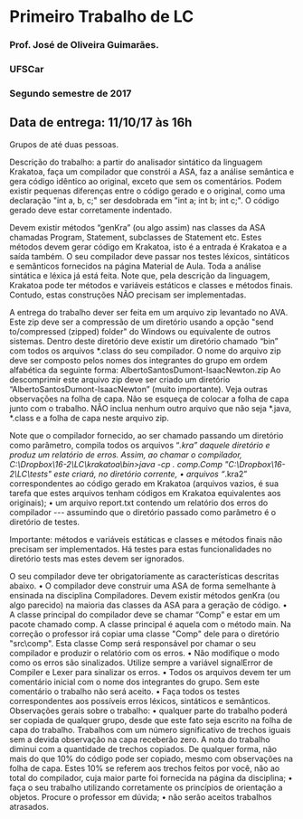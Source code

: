 # Primeiro Trabalho de LC

### Prof. José de Oliveira Guimarães.
### UFSCar
### Segundo semestre de 2017

## Data de entrega: 11/10/17 às 16h

Grupos de até duas pessoas.

Descrição do trabalho: a partir do analisador sintático da linguagem Krakatoa, faça um compilador que constrói a ASA, faz a análise semântica e gera código idêntico ao original, exceto que sem os comentários. Podem existir pequenas diferenças entre o código gerado e o original, como uma declaração "int a, b, c;" ser desdobrada em "int a; int b; int c;". O código gerado deve estar corretamente indentado.

Devem existir métodos “genKra” (ou algo assim) nas classes da ASA chamadas Program, Statement, subclasses de Statement etc. Estes métodos devem gerar código em Krakatoa, isto é a entrada é Krakatoa e a saída também. O seu compilador deve passar nos testes léxicos, sintáticos e semânticos fornecidos na página Material de Aula. Toda a análise sintática e léxica já está feita. Note que, pela descrição da linguagem, Krakatoa pode ter métodos e variáveis estáticos e classes e métodos finais. Contudo, estas construções NÃO precisam ser implementadas.

A entrega do trabalho dever ser feita em um arquivo zip levantado no AVA. Este zip deve ser a compressão de um diretório usando a opção "send to/compressed (zipped) folder" do Windows ou equivalente de outros sistemas. Dentro deste diretório deve existir um diretório chamado “bin” com todos os arquivos *.class do seu compilador. O nome do arquivo zip deve ser composto pelos nomes dos integrantes do grupo em ordem alfabética da seguinte forma: 
AlbertoSantosDumont-IsaacNewton.zip
Ao descomprimir este arquivo zip deve ser criado um diretório “AlbertoSantosDumont-IsaacNewton” (muito importante). Veja outras observações na folha de capa. Não se esqueça de colocar a folha de capa junto com o trabalho. NÃO inclua nenhum outro arquivo que não seja *.java, *.class e a folha de capa neste arquivo zip.

Note que o compilador fornecido, ao ser chamado passando um diretório como parâmetro, compila todos os arquivos “*.kra” daquele diretório e produz um relatório de erros. Assim, ao chamar o compilador,
C:\Dropbox\16-2\LC\krakatoa\bin>java -cp . comp.Comp "C:\Dropbox\16-2\LC\tests"
este criará, no diretório corrente, 
• arquivos “*.kra2” correspondentes ao código gerado em Krakatoa (arquivos vazios, é sua tarefa que estes arquivos tenham códigos em Krakatoa equivalentes aos originais);
• um arquivo report.txt contendo um relatório dos erros do compilador --- assumindo que o diretório passado como parâmetro é o diretório de testes.

Importante: métodos e variáveis estáticas e classes e métodos finais não precisam ser implementados. Há testes para estas funcionalidades no diretório tests mas estes devem ser ignorados.

O seu compilador deve ter obrigatoriamente as características descritas abaixo.
• O compilador deve construir uma ASA de forma semelhante à ensinada na disciplina Compiladores. Devem existir métodos genKra (ou algo parecido) na maioria das classes da ASA para a geração de código. 
• A classe principal do compilador deve se chamar “Comp” e estar em um pacote chamado comp. A classe principal é aquela com o método main. Na correção o professor irá copiar uma classe "Comp" dele para o diretório "src\comp". Esta classe Comp será responsável por chamar o seu compilador e produzir o relatório com os erros. 
• Não modifique o modo como os erros são sinalizados. Utilize sempre a variável signalError de Compiler e Lexer para sinalizar os erros.
• Todos os arquivos devem ter um comentário inicial com o nome dos integrantes do grupo. Sem este comentário o trabalho não será aceito.
• Faça todos os testes correspondentes aos possíveis erros léxicos, sintáticos e semânticos.
Observações gerais sobre o trabalho:
• qualquer parte do trabalho poderá ser copiada de qualquer grupo, desde que este fato seja escrito na folha de capa do trabalho. Trabalhos com um número significativo de trechos iguais sem a devida observação na capa receberão zero. A nota do trabalho diminui com a quantidade de trechos copiados. De qualquer forma, não mais do que 10% do código pode ser copiado, mesmo com observações na folha de capa. Estes 10% se referem aos trechos feitos por você, não ao total do compilador, cuja maior parte foi fornecida na página da disciplina; 
• faça o seu trabalho utilizando corretamente os princípios de orientação a objetos. Procure o professor em dúvida; 
• não serão aceitos trabalhos atrasados.
